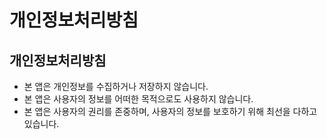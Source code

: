 # 개인정보처리방침

## 개인정보처리방침

- 본 앱은 개인정보를 수집하거나 저장하지 않습니다.
- 본 앱은 사용자의 정보를 어떠한 목적으로도 사용하지 않습니다.
- 본 앱은 사용자의 권리를 존중하며, 사용자의 정보를 보호하기 위해 최선을 다하고 있습니다.
